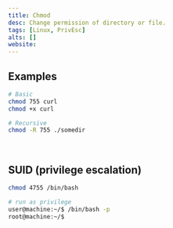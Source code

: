 ```yaml
---
title: Chmod
desc: Change permission of directory or file.
tags: [Linux, PrivEsc]
alts: []
website:
---
```


## Examples

```sh
# Basic
chmod 755 curl
chmod +x curl

# Recursive
chmod -R 755 ./somedir
```

<br />

## SUID (privilege escalation)

```sh
chmod 4755 /bin/bash

# run as privilege
user@machine:~/$ /bin/bash -p
root@machine:~/$
```